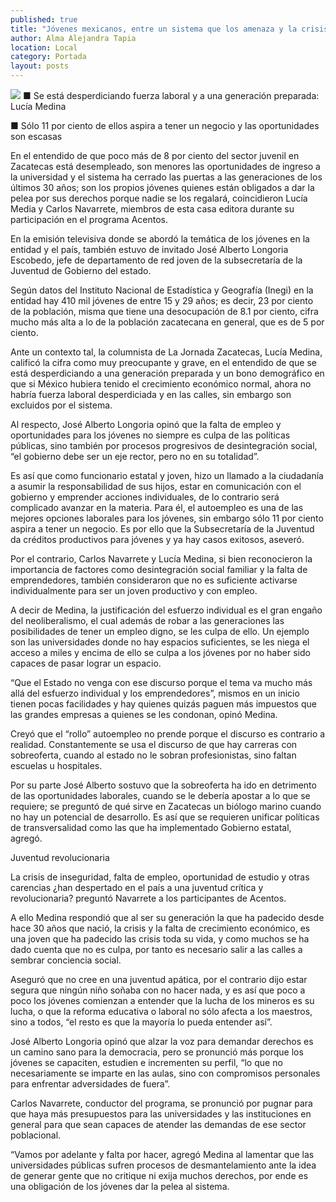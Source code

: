 ```yaml
---
published: true
title: "Jóvenes mexicanos, entre un sistema que los amenaza y la crisis que no acaba"
author: Alma Alejandra Tapia
location: Local
category: Portada
layout: posts
---
```


![](http://i.imgur.com/FoE1SNOm.jpg)
■ Se está desperdiciando fuerza laboral y a una generación preparada: Lucía Medina

■ Sólo 11 por ciento de ellos aspira a tener un negocio y las oportunidades son escasas

En el entendido de que poco más de 8 por ciento del sector juvenil en Zacatecas está desempleado, son menores las oportunidades de ingreso a la universidad y el sistema ha cerrado las puertas a las generaciones de los últimos 30 años; son los propios jóvenes quienes están obligados a dar la pelea por sus derechos porque nadie se los regalará, coincidieron Lucía Media y Carlos Navarrete, miembros de esta casa editora durante su participación en el programa Acentos.

En la emisión televisiva donde se abordó la temática de los jóvenes en la entidad y el país, también estuvo de invitado José Alberto Longoria Escobedo, jefe de departamento de red joven de la subsecretaría de la Juventud de Gobierno del estado.

Según datos del Instituto Nacional de Estadística y Geografía (Inegi) en la entidad hay 410 mil jóvenes de entre 15 y 29 años; es decir, 23 por ciento de la población, misma que tiene una desocupación de 8.1 por ciento, cifra mucho más alta a lo de la población zacatecana en general, que es de 5 por ciento.

Ante un contexto tal, la columnista de La Jornada Zacatecas, Lucía Medina, calificó la cifra como muy preocupante y grave, en el entendido de que se está desperdiciando a una generación preparada y un bono demográfico en que si México hubiera tenido el crecimiento económico normal, ahora no habría fuerza laboral desperdiciada y en las calles, sin embargo son excluidos por el sistema.

Al respecto, José Alberto Longoria opinó que la falta de empleo y oportunidades para los jóvenes no siempre es culpa de las políticas públicas, sino también por procesos progresivos de desintegración social, “el gobierno debe ser un eje rector, pero no en su totalidad”.

Es así que como funcionario estatal y joven, hizo un llamado a la ciudadanía a asumir la responsabilidad de sus hijos, estar en comunicación con el gobierno y emprender acciones individuales, de lo contrario será  complicado avanzar en la materia.
Para él, el autoempleo es una de las mejores opciones laborales para los jóvenes, sin embargo sólo 11 por ciento aspira a tener un negocio. Es por ello que la Subsecretaría de la Juventud da créditos productivos para jóvenes y ya hay casos exitosos, aseveró.

Por el contrario, Carlos Navarrete y Lucía Medina, si bien reconocieron la importancia de factores como desintegración social familiar y la falta de emprendedores, también consideraron que no es suficiente activarse individualmente para ser un joven productivo y con empleo. 

A decir de Medina, la justificación del esfuerzo individual es el gran engaño del neoliberalismo, el cual además de robar a las generaciones las posibilidades de tener un empleo digno, se les culpa de ello. Un ejemplo son las universidades donde no hay espacios suficientes, se les niega el acceso a miles y encima de ello se culpa a los jóvenes por no haber sido capaces de pasar lograr un espacio.

“Que el Estado no venga con ese discurso porque el tema va mucho más allá del esfuerzo individual y los emprendedores”, mismos en un inicio tienen pocas facilidades y hay quienes quizás paguen más impuestos que las grandes empresas a quienes se les condonan, opinó Medina.

Creyó que el “rollo” autoempleo no prende porque el discurso es contrario a realidad. Constantemente se usa el discurso de que hay carreras con sobreoferta, cuando al estado no le sobran profesionistas, sino faltan escuelas u hospitales.

Por su parte José Alberto sostuvo que la sobreoferta ha ido en detrimento de las oportunidades laborales, cuando se le debería apostar a lo que se requiere; se preguntó de qué sirve en Zacatecas un biólogo marino cuando no hay un potencial de desarrollo. Es así que se requieren unificar políticas de transversalidad como las que ha implementado Gobierno estatal, agregó.

Juventud revolucionaria

La crisis de inseguridad, falta de empleo, oportunidad de estudio y otras carencias ¿han despertado en el país a una juventud crítica y revolucionaria? preguntó Navarrete a los participantes de Acentos. 

A ello Medina respondió que al ser su generación la que ha padecido desde hace 30 años que nació, la crisis y la falta de crecimiento económico, es una joven que ha padecido las crisis toda su vida, y como muchos se ha dado cuenta que no es culpa, por tanto es necesario salir a las calles a sembrar conciencia social.

Aseguró que no cree en una juventud apática, por el contrario dijo estar segura que ningún  niño soñaba con no hacer nada, y es así que poco a poco los jóvenes comienzan a entender que la lucha de los mineros es su lucha, o que la reforma educativa o laboral no sólo afecta a los maestros, sino a todos, “el resto es que la mayoría lo pueda entender así”. 

José Alberto Longoria opinó que alzar la voz para demandar derechos es un camino sano para la democracia, pero se pronunció más porque los jóvenes se capaciten, estudien e incrementen su perfil, “lo que no necesariamente se imparte en las aulas, sino con compromisos personales para enfrentar adversidades de fuera”.

Carlos Navarrete, conductor del programa, se pronunció por pugnar para que haya más presupuestos para las universidades y las instituciones en general para que sean capaces de atender las demandas de ese sector poblacional.

“Vamos por adelante y falta por hacer, agregó Medina al lamentar que las universidades públicas sufren procesos de desmantelamiento ante la idea de generar gente que no critique ni exija muchos derechos, por ende es una obligación de los jóvenes dar la pelea al sistema.
